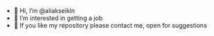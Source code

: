 - 👋 Hi, I’m @aliakseikln
- 👀 I’m interested in getting a job 
- 💼 If you like my repository please contact me, open for suggestions
